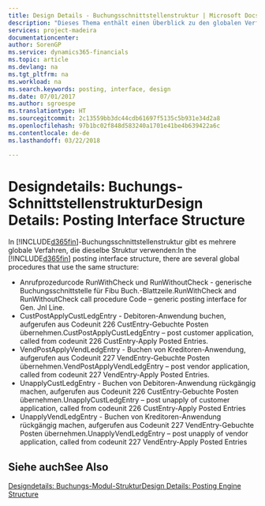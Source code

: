 ```yaml
---
title: Design Details - Buchungsschnittstellenstruktur | Microsoft Docs
description: "Dieses Thema enthält einen Überblick zu den globalen Verfahren in der Buchungsschnittstellenstruktur."
services: project-madeira
documentationcenter: 
author: SorenGP
ms.service: dynamics365-financials
ms.topic: article
ms.devlang: na
ms.tgt_pltfrm: na
ms.workload: na
ms.search.keywords: posting, interface, design
ms.date: 07/01/2017
ms.author: sgroespe
ms.translationtype: HT
ms.sourcegitcommit: 2c13559bb3dc44cdb61697f5135c5b931e34d2a8
ms.openlocfilehash: 97b1bc02f848d583240a1701e41be4b639422a6c
ms.contentlocale: de-de
ms.lasthandoff: 03/22/2018

---
```

# <a name="design-details-posting-interface-structure"></a><span data-ttu-id="732f0-103">Designdetails: Buchungs-Schnittstellenstruktur</span><span class="sxs-lookup"><span data-stu-id="732f0-103">Design Details: Posting Interface Structure</span></span>
<span data-ttu-id="732f0-104">In [!INCLUDE[d365fin](includes/d365fin_md.md)]-Buchungsschnittstellenstruktur gibt es mehrere globale Verfahren, die dieselbe Struktur verwenden:</span><span class="sxs-lookup"><span data-stu-id="732f0-104">In the [!INCLUDE[d365fin](includes/d365fin_md.md)] posting interface structure, there are several global procedures that use the same structure:</span></span>  
  
* <span data-ttu-id="732f0-105">Anrufprozedurcode RunWithCheck und RunWithoutCheck - generische Buchungsschnittstelle für Fibu Buch.-Blattzeile.</span><span class="sxs-lookup"><span data-stu-id="732f0-105">RunWithCheck and RunWithoutCheck call procedure Code – generic posting interface for Gen. Jnl Line.</span></span>  
* <span data-ttu-id="732f0-106">CustPostApplyCustLedgEntry - Debitoren-Anwendung buchen, aufgerufen aus Codeunit 226 CustEntry-Gebuchte Posten übernehmen.</span><span class="sxs-lookup"><span data-stu-id="732f0-106">CustPostApplyCustLedgEntry – post customer application, called from codeunit 226 CustEntry-Apply Posted Entries.</span></span>  
* <span data-ttu-id="732f0-107">VendPostApplyVendLedgEntry - Buchen von Kreditoren-Anwendung, aufgerufen aus Codeunit 227 VendEntry-Gebuchte Posten übernehmen.</span><span class="sxs-lookup"><span data-stu-id="732f0-107">VendPostApplyVendLedgEntry – post vendor application, called from codeunit 227 VendEntry-Apply Posted Entries.</span></span>  
* <span data-ttu-id="732f0-108">UnapplyCustLedgEntry - Buchen von Debitoren-Anwendung rückgängig machen, aufgerufen aus Codeunit 226 CustEntry-Gebuchte Posten übernehmen.</span><span class="sxs-lookup"><span data-stu-id="732f0-108">UnapplyCustLedgEntry – post unapply of customer application, called from codeunit 226 CustEntry-Apply Posted Entries</span></span>  
* <span data-ttu-id="732f0-109">UnapplyVendLedgEntry - Buchen von Kreditoren-Anwendung rückgängig machen, aufgerufen aus Codeunit 227 VendEntry-Gebuchte Posten übernehmen.</span><span class="sxs-lookup"><span data-stu-id="732f0-109">UnapplyVendLedgEntry – post unapply of vendor application, called from codeunit 227 VendEntry-Apply Posted Entries</span></span>  
  
## <a name="see-also"></a><span data-ttu-id="732f0-110">Siehe auch</span><span class="sxs-lookup"><span data-stu-id="732f0-110">See Also</span></span>  
[<span data-ttu-id="732f0-111">Designdetails: Buchungs-Modul-Struktur</span><span class="sxs-lookup"><span data-stu-id="732f0-111">Design Details: Posting Engine Structure</span></span>](design-details-posting-engine-structure.md)
